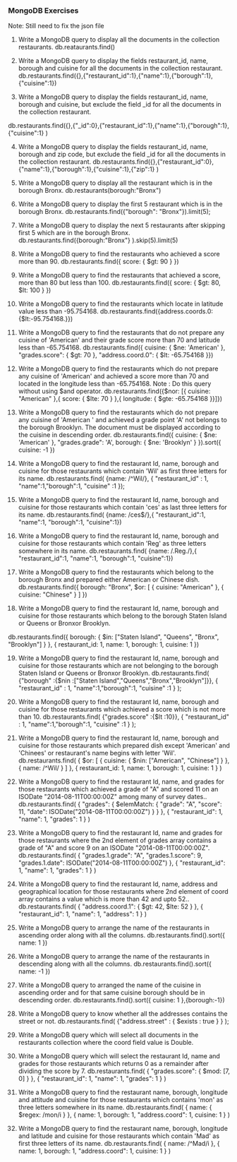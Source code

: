 ### MongoDB Exercises

Note: Still need to fix the json file

1. Write a MongoDB query to display all the documents in the collection restaurants.
   db.reataurants.find()

2. Write a MongoDB query to display the fields restaurant_id, name, borough and cuisine for all the documents in the collection restaurant.\
   db.restaurants.find({},{"restaurant_id":1},{"name":1},{"borough":1},{"cuisine":1})

3. Write a MongoDB query to display the fields restaurant_id, name, borough and cuisine, but exclude the field \_id for all the documents in the collection restaurant.

db.restaurants.find({},{"\_id":0},{"restaurant_id":1},{"name":1},{"borough":1},{"cuisine":1} )

4. Write a MongoDB query to display the fields restaurant_id, name, borough and zip code, but exclude the field \_id for all the documents in the collection restaurant.
   db.restaurants.find({},{"restaurant_id":0},{"name":1},{"borough":1},{"cuisine":1},{"zip":1} )

5. Write a MongoDB query to display all the restaurant which is in the borough Bronx.
   db.restaurants(borough:"Bronx")

6. Write a MongoDB query to display the first 5 restaurant which is in the borough Bronx.
   db.restaurants.find({"borough": "Bronx"}).limit(5);

7. Write a MongoDB query to display the next 5 restaurants after skipping first 5 which are in the borough Bronx.
   db.restaurants.find({borough:"Bronx"} ).skip(5).limit(5)

8. Write a MongoDB query to find the restaurants who achieved a score more than 90.
   db.restaurants.find({ score: { $gt: 90 } })

9. Write a MongoDB query to find the restaurants that achieved a score, more than 80 but less than 100.
   db.restaurants.find({ score: { $gt: 80, $lt: 100 } })

10. Write a MongoDB query to find the restaurants which locate in latitude value less than -95.754168.
    db.restaurants.find({address.coords.0:{$lt:-95.754168.}})

11. Write a MongoDB query to find the restaurants that do not prepare any cuisine of 'American' and their grade score more than 70 and latitude less than -65.754168.
    db.restaurants.find({ cuisine: { $ne: 'American' }, "grades.score": { $gt: 70 }, "address.coord.0": { $lt: -65.754168 }})

12. Write a MongoDB query to find the restaurants which do not prepare any cuisine of 'American' and achieved a score more than 70 and located in the longitude less than -65.754168. Note : Do this query without using $and operator.
db.restaurants.find({$nor: [{ cuisine: "American" },{ score: { $lte: 70 } },{ longitude: { $gte: -65.754168 }}]})

13. Write a MongoDB query to find the restaurants which do not prepare any cuisine of 'American ' and achieved a grade point 'A' not belongs to the borough Brooklyn. The document must be displayed according to the cuisine in descending order.
    db.restaurants.find({ cuisine: { $ne: 'American' }, "grades.grade": 'A', borough: { $ne: 'Brooklyn' } }).sort({ cuisine: -1 })

14. Write a MongoDB query to find the restaurant Id, name, borough and cuisine for those restaurants which contain 'Wil' as first three letters for its name.
    db.restaurants.find( {name: /^Wil/}, { "restaurant_id" : 1, "name":1,"borough":1, "cuisine" :1 });

15. Write a MongoDB query to find the restaurant Id, name, borough and cuisine for those restaurants which contain 'ces' as last three letters for its name.
    db.restaurants.find( {name: /ces$/},{ "restaurant_id":1, "name":1, "borough":1, "cuisine":1})

16. Write a MongoDB query to find the restaurant Id, name, borough and cuisine for those restaurants which contain 'Reg' as three letters somewhere in its name.
    db.restaurants.find( {name: /.Reg./},{ "restaurant_id":1, "name":1, "borough":1, "cuisine":1})

17. Write a MongoDB query to find the restaurants which belong to the borough Bronx and prepared either American or Chinese dish.
    db.restaurants.find({ borough: "Bronx", $or: [ { cuisine: "American" }, { cuisine: "Chinese" } ] })

18. Write a MongoDB query to find the restaurant Id, name, borough and cuisine for those restaurants which belong to the borough Staten Island or Queens or Bronxor Brooklyn.

db.restaurants.find({ borough: { $in: ["Staten Island", "Queens", "Bronx", "Brooklyn"] } }, { restaurant_id: 1, name: 1, borough: 1, cuisine: 1 })

19. Write a MongoDB query to find the restaurant Id, name, borough and cuisine for those restaurants which are not belonging to the borough Staten Island or Queens or Bronxor Brooklyn.
    db.restaurants.find( {"borough" :{$nin :["Staten Island","Queens","Bronx","Brooklyn"]}}, { "restaurant_id" : 1, "name":1,"borough":1, "cuisine" :1 } );

20. Write a MongoDB query to find the restaurant Id, name, borough and cuisine for those restaurants which achieved a score which is not more than 10.
    db.restaurants.find( {"grades.score" :{$lt :10}}, { "restaurant_id" : 1, "name":1,"borough":1, "cuisine" :1 } );

21. Write a MongoDB query to find the restaurant Id, name, borough and cuisine for those restaurants which prepared dish except 'American' and 'Chinees' or restaurant's name begins with letter 'Wil'.
    db.restaurants.find( { $or: [ { cuisine: { $nin: ["American", "Chinese"] } }, { name: /^Wil/ } ] }, { restaurant_id: 1, name: 1, borough: 1, cuisine: 1 } )

22. Write a MongoDB query to find the restaurant Id, name, and grades for those restaurants which achieved a grade of "A" and scored 11 on an ISODate "2014-08-11T00:00:00Z" among many of survey dates..
    db.restaurants.find( { "grades": { $elemMatch: { "grade": "A", "score": 11, "date": ISODate("2014-08-11T00:00:00Z") } } }, { "restaurant_id": 1, "name": 1, "grades": 1 } )

23. Write a MongoDB query to find the restaurant Id, name and grades for those restaurants where the 2nd element of grades array contains a grade of "A" and score 9 on an ISODate "2014-08-11T00:00:00Z".
    db.restaurants.find( { "grades.1.grade": "A", "grades.1.score": 9, "grades.1.date": ISODate("2014-08-11T00:00:00Z") }, { "restaurant_id": 1, "name": 1, "grades": 1 } )

24. Write a MongoDB query to find the restaurant Id, name, address and geographical location for those restaurants where 2nd element of coord array contains a value which is more than 42 and upto 52..
    db.restaurants.find( { "address.coord.1": { $gt: 42, $lte: 52 } }, { "restaurant_id": 1, "name": 1, "address": 1 } )

25. Write a MongoDB query to arrange the name of the restaurants in ascending order along with all the columns.
    db.restaurants.find().sort({ name: 1 })

26. Write a MongoDB query to arrange the name of the restaurants in descending along with all the columns.
    db.restaurants.find().sort({ name: -1 })

27. Write a MongoDB query to arranged the name of the cuisine in ascending order and for that same cuisine borough should be in descending order.
    db.restaurants.find().sort({ cuisine: 1 },{borough:-1})

28. Write a MongoDB query to know whether all the addresses contains the street or not.
    db.restaurants.find( {"address.street" : { $exists : true } } );

29. Write a MongoDB query which will select all documents in the restaurants collection where the coord field value is Double.

30. Write a MongoDB query which will select the restaurant Id, name and grades for those restaurants which returns 0 as a remainder after dividing the score by 7.
    db.restaurants.find( { "grades.score": { $mod: [7, 0] } }, { "restaurant_id": 1, "name": 1, "grades": 1 } )

31. Write a MongoDB query to find the restaurant name, borough, longitude and attitude and cuisine for those restaurants which contains 'mon' as three letters somewhere in its name.
    db.restaurants.find( { name: { $regex: /mon/i } }, { name: 1, borough: 1, "address.coord": 1, cuisine: 1 } )

32. Write a MongoDB query to find the restaurant name, borough, longitude and latitude and cuisine for those restaurants which contain 'Mad' as first three letters of its name.
    db.restaurants.find( { name: /^Mad/i }, { name: 1, borough: 1, "address.coord": 1, cuisine: 1 } )
